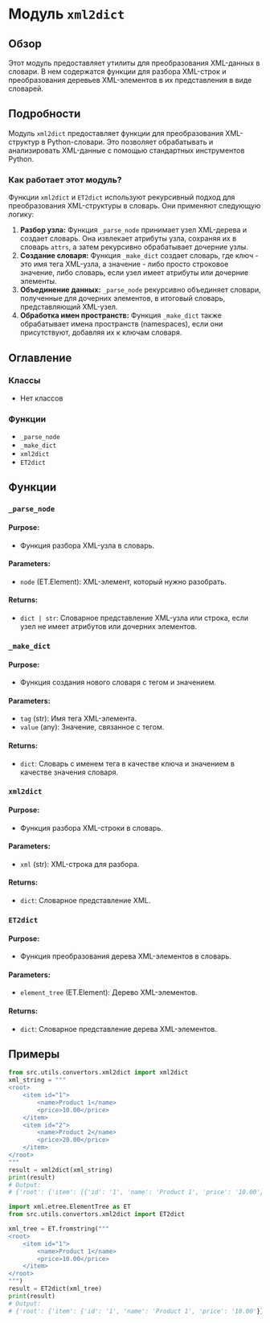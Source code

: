 # Модуль `xml2dict`
## Обзор
Этот модуль предоставляет утилиты для преобразования XML-данных в словари. В нем содержатся функции для разбора XML-строк и преобразования деревьев XML-элементов в их представления в виде словарей.

## Подробности
Модуль `xml2dict` предоставляет функции для преобразования XML-структур в Python-словари. Это позволяет обрабатывать и анализировать XML-данные с помощью стандартных инструментов Python. 

### Как работает этот модуль?
Функции `xml2dict` и `ET2dict` используют рекурсивный подход для преобразования XML-структуры в словарь. Они применяют следующую логику:

1. **Разбор узла:** Функция `_parse_node` принимает узел XML-дерева и создает словарь. Она извлекает атрибуты узла, сохраняя их в словарь `attrs`, а затем рекурсивно обрабатывает дочерние узлы.
2. **Создание словаря:** Функция `_make_dict` создает словарь, где ключ - это имя тега XML-узла, а значение - либо просто строковое значение, либо словарь, если узел имеет атрибуты или дочерние элементы. 
3. **Объединение данных:** `_parse_node` рекурсивно объединяет словари, полученные для дочерних элементов, в итоговый словарь, представляющий XML-узел.
4. **Обработка имен пространств:**  Функция `_make_dict` также обрабатывает имена пространств (namespaces), если они присутствуют, добавляя их к ключам словаря.

## Оглавление
### Классы
- Нет классов
### Функции
- `_parse_node`
- `_make_dict`
- `xml2dict`
- `ET2dict`

## Функции
### `_parse_node`
#### Purpose: 
- Функция разбора XML-узла в словарь.

#### Parameters:
- `node` (ET.Element): XML-элемент, который нужно разобрать.

#### Returns:
- `dict | str`: Словарное представление XML-узла или строка, если узел не имеет атрибутов или дочерних элементов.
### `_make_dict`
#### Purpose: 
- Функция создания нового словаря с тегом и значением.

#### Parameters:
- `tag` (str): Имя тега XML-элемента.
- `value` (any): Значение, связанное с тегом.

#### Returns:
- `dict`: Словарь с именем тега в качестве ключа и значением в качестве значения словаря.
### `xml2dict`
#### Purpose: 
- Функция разбора XML-строки в словарь.

#### Parameters:
- `xml` (str): XML-строка для разбора.

#### Returns:
- `dict`: Словарное представление XML.
### `ET2dict`
#### Purpose: 
- Функция преобразования дерева XML-элементов в словарь.

#### Parameters:
- `element_tree` (ET.Element): Дерево XML-элементов.

#### Returns:
- `dict`: Словарное представление дерева XML-элементов.

## Примеры
```python
from src.utils.convertors.xml2dict import xml2dict
xml_string = """
<root>
    <item id="1">
        <name>Product 1</name>
        <price>10.00</price>
    </item>
    <item id="2">
        <name>Product 2</name>
        <price>20.00</price>
    </item>
</root>
"""
result = xml2dict(xml_string)
print(result)
# Output:
# {'root': {'item': [{'id': '1', 'name': 'Product 1', 'price': '10.00'}, {'id': '2', 'name': 'Product 2', 'price': '20.00'}]}}
```

```python
import xml.etree.ElementTree as ET
from src.utils.convertors.xml2dict import ET2dict

xml_tree = ET.fromstring("""
<root>
    <item id="1">
        <name>Product 1</name>
        <price>10.00</price>
    </item>
</root>
""")
result = ET2dict(xml_tree)
print(result)
# Output:
# {'root': {'item': {'id': '1', 'name': 'Product 1', 'price': '10.00'}}}
```